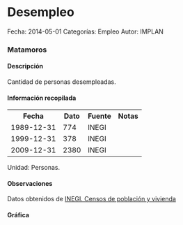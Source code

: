 Desempleo
=====

Fecha: 2014-05-01
Categorías: Empleo
Autor: IMPLAN

### Matamoros

#### Descripción

Cantidad de personas desempleadas.

#### Información recopilada

<table class="table table-hover table-bordered">
  <tr><th>Fecha</th><th>Dato</th><th>Fuente</th><th>Notas</th></tr>
  <tr><td>1989-12-31</td><td>774</td><td>INEGI</td><td></td></tr>
  <tr><td>1999-12-31</td><td>378</td><td>INEGI</td><td></td></tr>
  <tr><td>2009-12-31</td><td>2380</td><td>INEGI</td><td></td></tr>
</table>

Unidad: Personas.

#### Observaciones

Datos obtenidos de [INEGI. Censos de población y vivienda](http://www.inegi.org.mx/sistemas/consulta_resultados/iter2010.aspx?c=27329&s=est)

#### Gráfica

<div id="Morrisysgxombf" class="grafica"></div>
  <!-- JAVASCRIPT DE LA GRAFICA EN Morrisysgxombf -->
  <script>
  new Morris.Bar({
    element: 'Morrisysgxombf',
    data: [
      { fecha: '1989-12-31', dato: 774 },
      { fecha: '1999-12-31', dato: 378 },
      { fecha: '2009-12-31', dato: 2380 }
    ],
    xkey: 'fecha',
    ykeys: ['dato'],
    labels: ['Dato']
  });
  </script>
